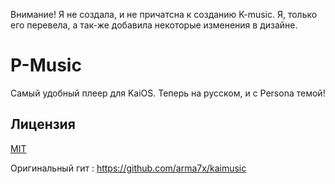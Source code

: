 Внимание! Я не создала, и не причатсна к созданию K-music. Я, только его перевела, а так-же добавила некоторые изменения в дизайне.
# P-Music
Самый удобный плеер для KaiOS. Теперь на русском, и с Persona темой!
## Лицензия

[MIT](https://opensource.org/licenses/MIT)

Оригинальный гит : https://github.com/arma7x/kaimusic
